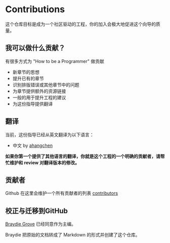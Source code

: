 # Contributions

这个仓库目标是成为一个社区驱动的工程，你的加入会极大地促进这个向导的质量。

## 我可以做什么贡献？

有很多方式为 "How to be a Programmer" 做贡献

- 新章节的思想
- 提升已有的章节
- 识别排版错误或其他章节中的问题
- 为章节提供额外的资源链接
- 一般的用于提升工程的建议
- 为这份指导提供翻译

## 翻译

当前，这份指导已经从英文翻译为以下语言：

- 中文 by [ahangchen](https://github.com/ahangchen)

 **如果你第一个提供了其他语言的翻译，你就是这个工程的一个明确的贡献者，请帮忙维护和 review 对翻译版本的修改。**


## 贡献者

Github 在这里会维护一个所有贡献者的列表 [contributors](https://github.com/braydie/HowToBeAProgrammer/graphs/contributors)

## 校正与迁移到GitHub

[Braydie Grove](https://www.github.com/braydie) 已经同意作为主编。

Braydie 把原始的文档转成了 Markdown 的形式并创建了这个仓库。
